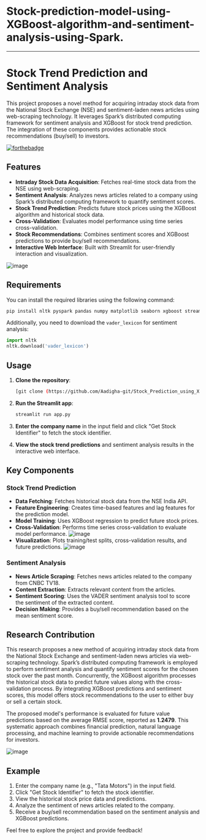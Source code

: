 # Stock-prediction-model-using-XGBoost-algorithm-and-sentiment-analysis-using-Spark.
---

# Stock Trend Prediction and Sentiment Analysis

This project proposes a novel method for acquiring intraday stock data from the National Stock Exchange (NSE) and sentiment-laden news articles using web-scraping technology. It leverages Spark’s distributed computing framework for sentiment analysis and XGBoost for stock trend prediction. The integration of these components provides actionable stock recommendations (buy/sell) to investors.

[![forthebadge](https://forthebadge.com/images/badges/made-with-python.svg)](https://forthebadge.com)

## Features

- **Intraday Stock Data Acquisition**: Fetches real-time stock data from the NSE using web-scraping.
- **Sentiment Analysis**: Analyzes news articles related to a company using Spark’s distributed computing framework to quantify sentiment scores.
- **Stock Trend Prediction**: Predicts future stock prices using the XGBoost algorithm and historical stock data.
- **Cross-Validation**: Evaluates model performance using time series cross-validation.
- **Stock Recommendations**: Combines sentiment scores and XGBoost predictions to provide buy/sell recommendations.
- **Interactive Web Interface**: Built with Streamlit for user-friendly interaction and visualization.

![image](https://github.com/user-attachments/assets/ff8c2280-52b0-4233-9cfe-6fa22263ba1d)

## Requirements

You can install the required libraries using the following command:

```bash
pip install nltk pyspark pandas numpy matplotlib seaborn xgboost streamlit requests bs4 scikit-learn
```

Additionally, you need to download the `vader_lexicon` for sentiment analysis:

```python
import nltk
nltk.download('vader_lexicon')
```

## Usage

1. **Clone the repository**:

   ```bash
   [git clone (https://github.com/Aadigha-git/Stock_Prediction_using_XGBoost_and_Sentiment_Analysis_using_Spark.git)]
   ```

2. **Run the Streamlit app**:

   ```bash
   streamlit run app.py
   ```

3. **Enter the company name** in the input field and click "Get Stock Identifier" to fetch the stock identifier.

4. **View the stock trend predictions** and sentiment analysis results in the interactive web interface.


## Key Components

### Stock Trend Prediction

- **Data Fetching**: Fetches historical stock data from the NSE India API.
- **Feature Engineering**: Creates time-based features and lag features for the prediction model.
- **Model Training**: Uses XGBoost regression to predict future stock prices.
- **Cross-Validation**: Performs time series cross-validation to evaluate model performance.
  ![image](https://github.com/user-attachments/assets/3d619a89-df0f-4a57-bbbf-e7af7d8b679a)
- **Visualization**: Plots training/test splits, cross-validation results, and future predictions.
 ![image](https://github.com/user-attachments/assets/94cfc6a3-208b-4042-8cef-fa93f40aeb63)


### Sentiment Analysis

- **News Article Scraping**: Fetches news articles related to the company from CNBC TV18.
- **Content Extraction**: Extracts relevant content from the articles.
- **Sentiment Scoring**: Uses the VADER sentiment analysis tool to score the sentiment of the extracted content.
- **Decision Making**: Provides a buy/sell recommendation based on the mean sentiment score.

## Research Contribution

This research proposes a new method of acquiring intraday stock data from the National Stock Exchange and sentiment-laden news articles via web-scraping technology. Spark’s distributed computing framework is employed to perform sentiment analysis and quantify sentiment scores for the chosen stock over the past month. Concurrently, the XGBoost algorithm processes the historical stock data to predict future values along with the cross-validation process. By integrating XGBoost predictions and sentiment scores, this model offers stock recommendations to the user to either buy or sell a certain stock.

The proposed model's performance is evaluated for future value predictions based on the average RMSE score, reported as **1.2479**. This systematic approach combines financial prediction, natural language processing, and machine learning to provide actionable recommendations for investors.

![image](https://github.com/user-attachments/assets/1bf61d74-a492-4007-8de1-53c7f476e0d9)


## Example

1. Enter the company name (e.g., "Tata Motors") in the input field.
2. Click "Get Stock Identifier" to fetch the stock identifier.
3. View the historical stock price data and predictions.
4. Analyze the sentiment of news articles related to the company.
5. Receive a buy/sell recommendation based on the sentiment analysis and XGBoost predictions.


Feel free to explore the project and provide feedback!
